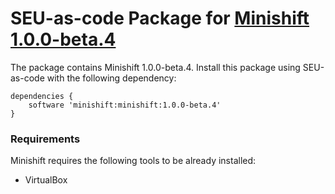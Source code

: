 # SEU-as-code Package for [Minishift 1.0.0-beta.4](https://github.com/minishift/minishift)


The package contains Minishift 1.0.0-beta.4. Install this package using SEU-as-code with the following dependency:
```
dependencies {
	software 'minishift:minishift:1.0.0-beta.4'
}
```

### Requirements
Minishift requires the following tools to be already installed:
 * VirtualBox

